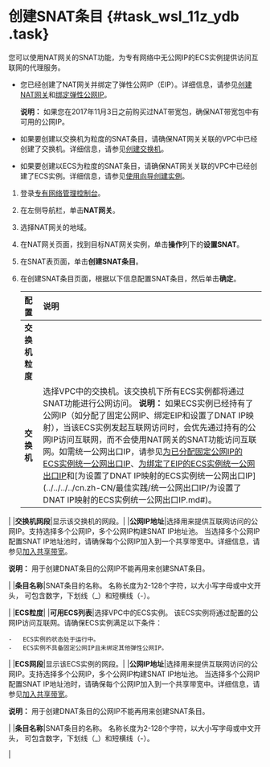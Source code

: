 # 创建SNAT条目 {#task_wsl_11z_ydb .task}

您可以使用NAT网关的SNAT功能，为专有网络中无公网IP的ECS实例提供访问互联网的代理服务。

-   您已经创建了NAT网关并绑定了弹性公网IP（EIP）。详细信息，请参见[创建NAT网关](cn.zh-CN/快速入门/创建NAT网关.md#)和[绑定弹性公网IP](cn.zh-CN/快速入门/绑定弹性公网IP.md#)。

    **说明：** 如果您在2017年11月3日之前购买过NAT带宽包，确保NAT带宽包中有可用的公网IP。

-   如果要创建以交换机为粒度的SNAT条目，请确保NAT网关关联的VPC中已经创建了交换机。详细信息，请参见[创建交换机](../../../../cn.zh-CN/用户指南/专有网络和子网/管理交换机.md#section_hd5_g5x_rdb)。
-   如果要创建以ECS为粒度的SNAT条目，请确保NAT网关关联的VPC中已经创建了ECS实例。详细信息，请参见[使用向导创建实例](../../../../cn.zh-CN/实例/创建实例/使用向导创建实例.md#)。

1.  登录[专有网络管理控制台](https://vpcnext.console.aliyun.com/nat/)。
2.  在左侧导航栏，单击**NAT网关**。
3.  选择NAT网关的地域。
4.  在NAT网关页面，找到目标NAT网关实例，单击**操作**列下的**设置SNAT**。
5.  在SNAT表页面，单击**创建SNAT条目**。
6.  在创建SNAT条目页面，根据以下信息配置SNAT条目，然后单击**确定**。 

    |配置|说明|
    |:-|:-|
    |**交换机粒度**|
    |**交换机**|选择VPC中的交换机。该交换机下所有ECS实例都将通过SNAT功能进行公网访问。 **说明：** 如果ECS实例已经持有了公网IP（如分配了固定公网IP、绑定EIP和设置了DNAT IP映射），当该ECS实例发起互联网访问时，会优先通过持有的公网IP访问互联网，而不会使用NAT网关的SNAT功能访问互联网。如需统一公网出口IP，请参见[为已分配固定公网IP的ECS实例统一公网出口IP](../../../../cn.zh-CN/最佳实践/统一公网出口IP/为已分配固定公网IP的ECS实例统一公网出口IP.md#)、[为绑定了EIP的ECS实例统一公网出口IP](../../../../cn.zh-CN/最佳实践/统一公网出口IP/为已绑定EIP的ECS实例统一公网出口IP.md#)和[为设置了DNAT IP映射的ECS实例统一公网出口IP](../../../../cn.zh-CN/最佳实践/统一公网出口IP/为设置了DNAT IP映射的ECS实例统一公网出口IP.md#)。

 |
    |**交换机网段**|显示该交换机的网段。|
    |**公网IP地址**|选择用来提供互联网访问的公网IP。支持选择多个公网IP，多个公网IP构建SNAT IP地址池。 当选择多个公网IP配置SNAT IP地址池时，请确保每个公网IP加入到一个共享带宽中。详细信息，请参见[加入共享带宽](../../../../cn.zh-CN/用户指南/管理后付费EIP/加入共享带宽.md#)。

 **说明：** 用于创建DNAT条目的公网IP不能再用来创建SNAT条目。

 |
    |**条目名称**|SNAT条目的名称。 名称长度为2-128个字符，以大小写字母或中文开头， 可包含数字，下划线（\_）和短横线（-）。

 |
    |**ECS粒度**|
    |**可用ECS列表**|选择VPC中的ECS实例。 该ECS实例将通过配置的公网IP访问互联网。请确保ECS实例满足以下条件：

    -   ECS实例的状态处于运行中。
    -   ECS实例不具备固定公网IP且未绑定其他弹性公网IP。
 |
    |**ECS网段**|显示该ECS实例的网段。|
    |**公网IP地址**|选择用来提供互联网访问的公网IP。支持选择多个公网IP，多个公网IP构建SNAT IP地址池。 当选择多个公网IP配置SNAT IP地址池时，请确保每个公网IP加入到一个共享带宽中。详细信息，请参见[加入共享带宽](../../../../cn.zh-CN/用户指南/管理后付费EIP/加入共享带宽.md#)。

 **说明：** 用于创建DNAT条目的公网IP不能再用来创建SNAT条目。

 |
    |**条目名称**|SNAT条目的名称。 名称长度为2-128个字符，以大小写字母或中文开头， 可包含数字，下划线（\_）和短横线（-）。

 |


